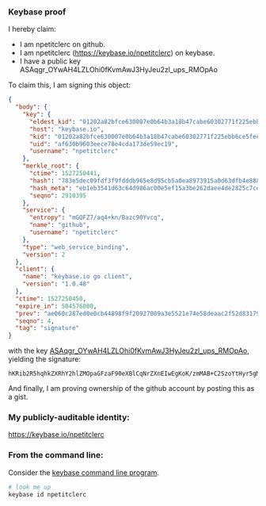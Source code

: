 ### Keybase proof

I hereby claim:

  * I am npetitclerc on github.
  * I am npetitclerc (https://keybase.io/npetitclerc) on keybase.
  * I have a public key ASAqgr_OYwAH4LZLOhi0fKvmAwJ3HyJeu2zl_ups_RMOpAo

To claim this, I am signing this object:

```json
{
  "body": {
    "key": {
      "eldest_kid": "01202a82bfce630007e0b64b3a18b47cabe60302771f225ebb6ce5feea6cfd130ea40a",
      "host": "keybase.io",
      "kid": "01202a82bfce630007e0b64b3a18b47cabe60302771f225ebb6ce5feea6cfd130ea40a",
      "uid": "af630b9603eece78e4cda173de59ec19",
      "username": "npetitclerc"
    },
    "merkle_root": {
      "ctime": 1527250441,
      "hash": "783e5dec09fdf3f9fdddb965e8d95cb5a0ea8973915a0d63dfb4e8886e5befb016fad2a9c4008f9b55eeed1ee4255c5316a43411c842ee4c7fd078fadb5d0c72",
      "hash_meta": "eb1eb3541d63c64d986ac00e5ef15a3be262daee4de2825c7ce3a611fdb15640",
      "seqno": 2910395
    },
    "service": {
      "entropy": "mGQFZ7/aq4+kn/Bazc90Yvcq",
      "name": "github",
      "username": "npetitclerc"
    },
    "type": "web_service_binding",
    "version": 2
  },
  "client": {
    "name": "keybase.io go client",
    "version": "1.0.48"
  },
  "ctime": 1527250450,
  "expire_in": 504576000,
  "prev": "ae060c287ed0e0cb44898f9f20927009a3e5521e74e58deaac2f52d83179dda3",
  "seqno": 4,
  "tag": "signature"
}
```

with the key [ASAqgr_OYwAH4LZLOhi0fKvmAwJ3HyJeu2zl_ups_RMOpAo](https://keybase.io/npetitclerc), yielding the signature:

```
hKRib2R5hqhkZXRhY2hlZMOpaGFzaF90eXBlCqNrZXnEIwEgKoK/zmMAB+C2SzoYtHyr5gMCdx8iXrts5f7qbP0TDqQKp3BheWxvYWTESpcCBMQgrgYMKH7Q4MtEiY+fIJJwCaPlUh505Y3qrC9S2DF53aPEIIqzIQYpOuMMHuZIPPqeFGjfNe4tmj5tak0lqj4U2EzMAgHCo3NpZ8RAPeg/LP4PbqsMwxq5Hf11t2kjMmRKX5BLJ0ssDj3syj4YeLpTTpgqaGqh2zKU+y2F9wD51hvnL1G24iLCTFbBAahzaWdfdHlwZSCkaGFzaIKkdHlwZQildmFsdWXEILDq63AVrZyEGtclOpBSHiRoFFSKJf2GfyH8WjHnEY57o3RhZ80CAqd2ZXJzaW9uAQ==

```

And finally, I am proving ownership of the github account by posting this as a gist.

### My publicly-auditable identity:

https://keybase.io/npetitclerc

### From the command line:

Consider the [keybase command line program](https://keybase.io/download).

```bash
# look me up
keybase id npetitclerc
```
